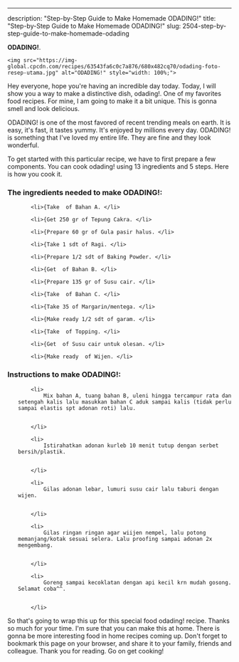 ---
description: "Step-by-Step Guide to Make Homemade ODADING!"
title: "Step-by-Step Guide to Make Homemade ODADING!"
slug: 2504-step-by-step-guide-to-make-homemade-odading

<p>
	<strong>ODADING!</strong>. 
	
</p>
<p>
	
	<img src="https://img-global.cpcdn.com/recipes/63543fa6c0c7a876/680x482cq70/odading-foto-resep-utama.jpg" alt="ODADING!" style="width: 100%;">
	
	
</p>
<p>
	Hey everyone, hope you're having an incredible day today. Today, I will show you a way to make a distinctive dish, odading!. One of my favorites food recipes. For mine, I am going to make it a bit unique. This is gonna smell and look delicious.
</p>
	
<p>
	ODADING! is one of the most favored of recent trending meals on earth. It is easy, it's fast, it tastes yummy. It's enjoyed by millions every day. ODADING! is something that I've loved my entire life. They are fine and they look wonderful.
</p>
<p>
	
</p>

<p>
To get started with this particular recipe, we have to first prepare a few components. You can cook odading! using 13 ingredients and 5 steps. Here is how you cook it.
</p>

<h3>The ingredients needed to make ODADING!:</h3>

<ol>
	
		<li>{Take  of Bahan A. </li>
	
		<li>{Get 250 gr of Tepung Cakra. </li>
	
		<li>{Prepare 60 gr of Gula pasir halus. </li>
	
		<li>{Take 1 sdt of Ragi. </li>
	
		<li>{Prepare 1/2 sdt of Baking Powder. </li>
	
		<li>{Get  of Bahan B. </li>
	
		<li>{Prepare 135 gr of Susu cair. </li>
	
		<li>{Take  of Bahan C. </li>
	
		<li>{Take 35 of Margarin/mentega. </li>
	
		<li>{Make ready 1/2 sdt of garam. </li>
	
		<li>{Take  of Topping. </li>
	
		<li>{Get  of Susu cair untuk olesan. </li>
	
		<li>{Make ready  of Wijen. </li>
	
</ol>
<p>
	
</p>

<h3>Instructions to make ODADING!:</h3>

<ol>
	
		<li>
			Mix bahan A, tuang bahan B, uleni hingga tercampur rata dan setengah kalis lalu masukkan bahan C aduk sampai kalis (tidak perlu sampai elastis spt adonan roti) lalu.
			
			
		</li>
	
		<li>
			Istirahatkan adonan kurleb 10 menit tutup dengan serbet bersih/plastik.
			
			
		</li>
	
		<li>
			Gilas adonan lebar, lumuri susu cair lalu taburi dengan wijen.
			
			
		</li>
	
		<li>
			Gilas ringan ringan agar wiijen nempel, lalu potong memanjang/kotak sesuai selera. Lalu proofing sampai adonan 2x mengembang.
			
			
		</li>
	
		<li>
			Goreng sampai kecoklatan dengan api kecil krn mudah gosong. Selamat coba^^.
			
			
		</li>
	
</ol>

<p>
	
</p>

<p>
	So that's going to wrap this up for this special food odading! recipe. Thanks so much for your time. I'm sure that you can make this at home. There is gonna be more interesting food in home recipes coming up. Don't forget to bookmark this page on your browser, and share it to your family, friends and colleague. Thank you for reading. Go on get cooking!
</p>
